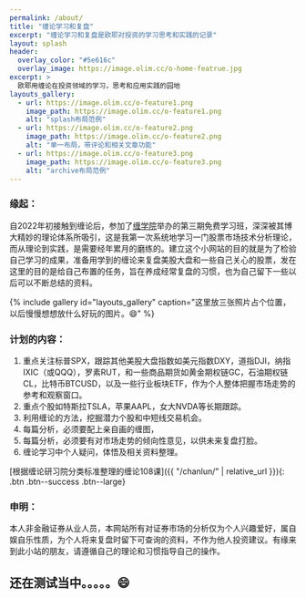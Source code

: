 ```yaml
---
permalink: /about/
title: "缠论学习和复盘"
excerpt: "缠论学习和复盘是欧耶对投资的学习思考和实践的记录"
layout: splash
header:
  overlay_color: "#5e616c"
  overlay_image: https://image.olim.cc/o-home-featrue.jpg
excerpt: >
  欧耶用缠论在投资领域的学习，思考和应用实践的园地
layouts_gallery:
  - url: https://image.olim.cc/o-feature1.png
    image_path: https://image.olim.cc/o-feature1.png
    alt: "splash布局范例"
  - url: https://image.olim.cc/o-feature2.png
    image_path: https://image.olim.cc/o-feature2.png
    alt: "单一布局，带评论和相关文章功能"
  - url: https://image.olim.cc/o-feature3.png
    image_path: https://image.olim.cc/o-feature3.png
    alt: "archive布局范例"
---
```


### 缘起：

自2022年初接触到缠论后，参加了[缠学院](http://chanlunschool.com)举办的第三期免费学习班，深深被其博大精妙的理论体系所吸引，这是我第一次系统地学习一门股票市场技术分析理论，而从理论到实践，是需要经年累月的磨练的。建立这个小网站的目的就是为了检验自己学习的成果，准备用学到的缠论来复盘美股大盘和一些自己关心的股票，发在这里的目的是给自己布置的任务，旨在养成经常复盘的习惯，也为自己留下一些以后可以不断总结的资料。

{% include gallery id="layouts_gallery" caption="这里放三张照片占个位置，以后慢慢想想放什么好玩的图片。😄" %}

### 计划的内容：

1. 重点关注标普SPX，跟踪其他美股大盘指数如美元指数DXY，道指DJI，纳指IXIC（或QQQ），罗素RUT，和一些商品期货如黄金期权链GC，石油期权链CL，比特币BTCUSD，以及一些行业板块ETF，作为个人整体把握市场走势的参考和观察窗口。
2. 重点个股如特斯拉TSLA，苹果AAPL，女大NVDA等长期跟踪。
3. 利用缠论的方法，挖掘潜力个股和中短线交易机会。
4. 每篇分析，必须要配上亲自画的缠图，
5. 每篇分析，必须要有对市场走势的倾向性意见，以供未来复盘打脸。
6. 缠论学习中个人疑问，体悟及相关资料整理。

[根据缠论研习院分类标准整理的缠论108课]({{ "/chanlun/" | relative_url }}){: .btn .btn--success .btn--large}

### 申明：
本人非金融证券从业人员，本网站所有对证券市场的分析仅为个人兴趣爱好，属自娱自乐性质，为个人将来复盘时留下可查询的资料，不作为他人投资建议。有缘来到此小站的朋友，请遵循自己的理论和习惯指导自己的操作。


## 还在测试当中。。。。[]()。😄
